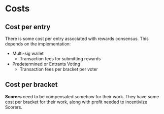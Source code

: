 # Costs

## Cost per entry
There is some cost per entry associated with rewards consensus. This depends on the implementation:
- Multi-sig wallet
  - Transaction fees for submitting rewards
- Predetermined or Entrants Voting 
  - Transaction fees per bracket per voter

## Cost per bracket
**Scorers** need to be compensated somehow for their work. They have some cost per bracket for their work, along with profit needed to incentivize Scorers.
